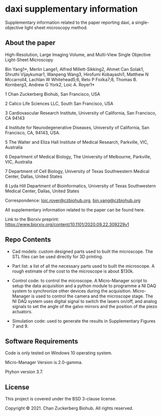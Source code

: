 # daxi supplementary information

Supplementary information related to the paper reporting daxi, a single-objective light
sheet microscopy method. 

## About the paper

High-Resolution, Large Imaging Volume, and Multi-View Single Objective Light-Sheet Microscopy

Bin Yang1*, Merlin Lange1, Alfred Millett-Sikking2, Ahmet Can Solak1, Shruthi Vijaykumar1, Wanpeng Wang3, 
Hirofumi Kobayashi1, Matthew N Mccarroll4, Lachlan W Whitehead5;6, Reto P Fiolka7;8, Thomas B. Kornberg3, 
Andrew G York2, Loic A. Royer1*

1 Chan Zuckerberg Biohub, San Francisco, USA

2 Calico Life Sciences LLC, South San Francisco, USA

3 Cardiovascular Research Institute, University of California, San Francisco, CA 94143

4 Institute for Neurodegenerative Diseases, University of California, San Francisco, CA, 94143, USA.

5 The Walter and Eliza Hall Institute of Medical Research, Parkville, VIC, Australia

6 Department of Medical Biology, The University of Melbourne, Parkville, VIC, Australia

7 Department of Cell Biology, University of Texas Southwestern Medical Center, Dallas, United States

8 Lyda Hill Department of Bioinformatics, University of Texas Southwestern Medical Center, Dallas, United States

Correspondence: loic.royer@czbiohub.org, bin.yang@czbiohub.org

All supplementary information related to the paper can be found here.

Link to the Biorxiv preprint: https://www.biorxiv.org/content/10.1101/2020.09.22.309229v1


## Repo Contents

* Cad models: custom designed parts used to built the microscope. The STL files can be used directly 
for 3D printing.

* Part list: a list of all the necessary parts used to built the microscope. 
A rough estimate of the cost to the microscope is about $130k.

* Control code: to control the microscope. A Micro-Manager script to setup the data acquisition and 
a python module to programme a NI DAQ system to synchronize other devices during the acquisition. 
Micro-Manager is used to control the camera and the microscope stage. 
The NI DAQ system uses digital signal to switch the lasers on/off, and analog signals to set the angle of
the galvo mirrors and the position of the piezo actuators. 

* Simulation code: used to generate the results in Supplementary Figures 7 and 9. 


## Software Requirements
Code is only tested on Windows 10 operating system. 

Micro-Manager Version is 2.0-gamma.

Ptyhon version 3.7.

## License
This project is covered under the BSD 3-clause license.



Copyright © 2021. Chan Zuckerberg Biohub. All rights reserved.
